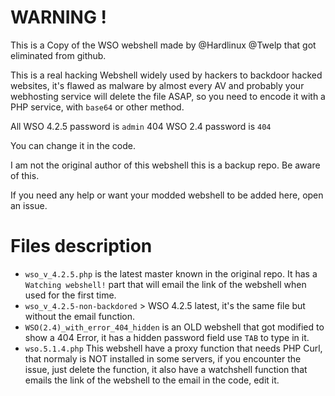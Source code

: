 # WARNING !

This is a Copy of the WSO webshell made by @Hardlinux @Twelp that got eliminated from github.

This is a real hacking Webshell widely used by hackers to backdoor hacked websites, it's flawed as malware by almost every AV and probably your webhosting service will delete the file ASAP, so you need to encode it with a PHP service, with `base64` or other method.

All WSO 4.2.5 password is `admin`
404 WSO 2.4 password is `404`

You can change it in the code.

I am not the original author of this webshell this is a backup repo. Be aware of this.

If you need any help or want your modded webshell to be added here, open an issue.

# Files description

* `wso_v_4.2.5.php` is the latest master known in the original repo. It has a `Watching webshell!` part that will email the link of the webshell when used for the first time.
* `wso_v_4.2.5-non-backdored` > WSO 4.2.5 latest, it's the same file but without the email function.
* `WSO(2.4)_with_error_404_hidden` is an OLD webshell that got modified to show a 404 Error, it has a hidden password field use `TAB` to type in it.
* `wso.5.1.4.php` This webshell have a proxy function that needs PHP Curl, that normaly is NOT installed in some servers, if you encounter the issue, just delete the function, it also have a watchshell function that emails the link of the webshell to the email in the code, edit it.
